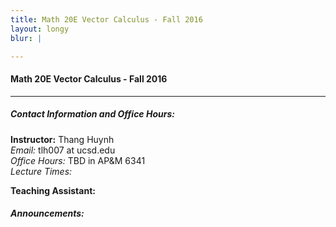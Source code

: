```yaml
---
title: Math 20E Vector Calculus - Fall 2016
layout: longy
blur: |

---
```

#### Math 20E Vector Calculus - Fall 2016
---

##### Contact Information and Office Hours:
**Instructor:** Thang Huynh  
*Email:* tlh007 at ucsd.edu  
*Office Hours:* TBD in AP&M 6341  
*Lecture Times:* 

**Teaching Assistant:** 


##### Announcements:
